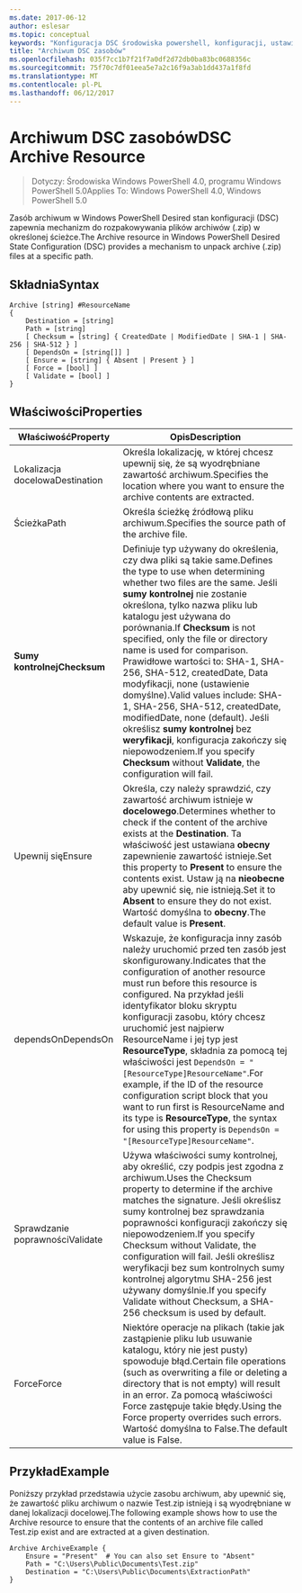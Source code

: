 ```yaml
---
ms.date: 2017-06-12
author: eslesar
ms.topic: conceptual
keywords: "Konfiguracja DSC środowiska powershell, konfiguracji, ustawienia"
title: "Archiwum DSC zasobów"
ms.openlocfilehash: 035f7cc1b7f21f7a0df2d72db0ba83bc0688356c
ms.sourcegitcommit: 75f70c7df01eea5e7a2c16f9a3ab1dd437a1f8fd
ms.translationtype: MT
ms.contentlocale: pl-PL
ms.lasthandoff: 06/12/2017
---
```

# <a name="dsc-archive-resource"></a><span data-ttu-id="b3e9d-103">Archiwum DSC zasobów</span><span class="sxs-lookup"><span data-stu-id="b3e9d-103">DSC Archive Resource</span></span>

> <span data-ttu-id="b3e9d-104">Dotyczy: Środowiska Windows PowerShell 4.0, programu Windows PowerShell 5.0</span><span class="sxs-lookup"><span data-stu-id="b3e9d-104">Applies To: Windows PowerShell 4.0, Windows PowerShell 5.0</span></span>

<span data-ttu-id="b3e9d-105">Zasób archiwum w Windows PowerShell Desired stan konfiguracji (DSC) zapewnia mechanizm do rozpakowywania plików archiwów (.zip) w określonej ścieżce.</span><span class="sxs-lookup"><span data-stu-id="b3e9d-105">The Archive resource in Windows PowerShell Desired State Configuration (DSC) provides a mechanism to unpack archive (.zip) files at a specific path.</span></span>

## <a name="syntax"></a><span data-ttu-id="b3e9d-106">Składnia</span><span class="sxs-lookup"><span data-stu-id="b3e9d-106">Syntax</span></span> 
```MOF
Archive [string] #ResourceName
{
    Destination = [string]
    Path = [string]
    [ Checksum = [string] { CreatedDate | ModifiedDate | SHA-1 | SHA-256 | SHA-512 } ]
    [ DependsOn = [string[]] ]
    [ Ensure = [string] { Absent | Present } ]
    [ Force = [bool] ]
    [ Validate = [bool] ]
}
```

## <a name="properties"></a><span data-ttu-id="b3e9d-107">Właściwości</span><span class="sxs-lookup"><span data-stu-id="b3e9d-107">Properties</span></span>

|  <span data-ttu-id="b3e9d-108">Właściwość</span><span class="sxs-lookup"><span data-stu-id="b3e9d-108">Property</span></span>  |  <span data-ttu-id="b3e9d-109">Opis</span><span class="sxs-lookup"><span data-stu-id="b3e9d-109">Description</span></span>   | 
|---|---| 
| <span data-ttu-id="b3e9d-110">Lokalizacja docelowa</span><span class="sxs-lookup"><span data-stu-id="b3e9d-110">Destination</span></span>| <span data-ttu-id="b3e9d-111">Określa lokalizację, w której chcesz upewnij się, że są wyodrębniane zawartość archiwum.</span><span class="sxs-lookup"><span data-stu-id="b3e9d-111">Specifies the location where you want to ensure the archive contents are extracted.</span></span>| 
| <span data-ttu-id="b3e9d-112">Ścieżka</span><span class="sxs-lookup"><span data-stu-id="b3e9d-112">Path</span></span>| <span data-ttu-id="b3e9d-113">Określa ścieżkę źródłową pliku archiwum.</span><span class="sxs-lookup"><span data-stu-id="b3e9d-113">Specifies the source path of the archive file.</span></span>| 
| <span data-ttu-id="b3e9d-114">__Sumy kontrolnej__</span><span class="sxs-lookup"><span data-stu-id="b3e9d-114">__Checksum__</span></span>| <span data-ttu-id="b3e9d-115">Definiuje typ używany do określenia, czy dwa pliki są takie same.</span><span class="sxs-lookup"><span data-stu-id="b3e9d-115">Defines the type to use when determining whether two files are the same.</span></span> <span data-ttu-id="b3e9d-116">Jeśli __sumy kontrolnej__ nie zostanie określona, tylko nazwa pliku lub katalogu jest używana do porównania.</span><span class="sxs-lookup"><span data-stu-id="b3e9d-116">If __Checksum__ is not specified, only the file or directory name is used for comparison.</span></span> <span data-ttu-id="b3e9d-117">Prawidłowe wartości to: SHA-1, SHA-256, SHA-512, createdDate, Data modyfikacji, none (ustawienie domyślne).</span><span class="sxs-lookup"><span data-stu-id="b3e9d-117">Valid values include: SHA-1, SHA-256, SHA-512, createdDate, modifiedDate, none (default).</span></span> <span data-ttu-id="b3e9d-118">Jeśli określisz __sumy kontrolnej__ bez __weryfikacji__, konfiguracja zakończy się niepowodzeniem.</span><span class="sxs-lookup"><span data-stu-id="b3e9d-118">If you specify __Checksum__ without __Validate__, the configuration will fail.</span></span>| 
| <span data-ttu-id="b3e9d-119">Upewnij się</span><span class="sxs-lookup"><span data-stu-id="b3e9d-119">Ensure</span></span>| <span data-ttu-id="b3e9d-120">Określa, czy należy sprawdzić, czy zawartość archiwum istnieje w __docelowego__.</span><span class="sxs-lookup"><span data-stu-id="b3e9d-120">Determines whether to check if the content of the archive exists at the __Destination__.</span></span> <span data-ttu-id="b3e9d-121">Ta właściwość jest ustawiana __obecny__ zapewnienie zawartość istnieje.</span><span class="sxs-lookup"><span data-stu-id="b3e9d-121">Set this property to __Present__ to ensure the contents exist.</span></span> <span data-ttu-id="b3e9d-122">Ustaw ją na __nieobecne__ aby upewnić się, nie istnieją.</span><span class="sxs-lookup"><span data-stu-id="b3e9d-122">Set it to __Absent__ to ensure they do not exist.</span></span> <span data-ttu-id="b3e9d-123">Wartość domyślna to __obecny__.</span><span class="sxs-lookup"><span data-stu-id="b3e9d-123">The default value is __Present__.</span></span>| 
| <span data-ttu-id="b3e9d-124">dependsOn</span><span class="sxs-lookup"><span data-stu-id="b3e9d-124">DependsOn</span></span> | <span data-ttu-id="b3e9d-125">Wskazuje, że konfiguracja inny zasób należy uruchomić przed ten zasób jest skonfigurowany.</span><span class="sxs-lookup"><span data-stu-id="b3e9d-125">Indicates that the configuration of another resource must run before this resource is configured.</span></span> <span data-ttu-id="b3e9d-126">Na przykład jeśli identyfikator bloku skryptu konfiguracji zasobu, który chcesz uruchomić jest najpierw ResourceName i jej typ jest __ResourceType__, składnia za pomocą tej właściwości jest `DependsOn = "[ResourceType]ResourceName"`.</span><span class="sxs-lookup"><span data-stu-id="b3e9d-126">For example, if the ID of the resource configuration script block that you want to run first is ResourceName and its type is __ResourceType__, the syntax for using this property is `DependsOn = "[ResourceType]ResourceName"`.</span></span>| 
| <span data-ttu-id="b3e9d-127">Sprawdzanie poprawności</span><span class="sxs-lookup"><span data-stu-id="b3e9d-127">Validate</span></span>| <span data-ttu-id="b3e9d-128">Używa właściwości sumy kontrolnej, aby określić, czy podpis jest zgodna z archiwum.</span><span class="sxs-lookup"><span data-stu-id="b3e9d-128">Uses the Checksum property to determine if the archive matches the signature.</span></span> <span data-ttu-id="b3e9d-129">Jeśli określisz sumy kontrolnej bez sprawdzania poprawności konfiguracji zakończy się niepowodzeniem.</span><span class="sxs-lookup"><span data-stu-id="b3e9d-129">If you specify Checksum without Validate, the configuration will fail.</span></span> <span data-ttu-id="b3e9d-130">Jeśli określisz weryfikacji bez sum kontrolnych sumy kontrolnej algorytmu SHA-256 jest używany domyślnie.</span><span class="sxs-lookup"><span data-stu-id="b3e9d-130">If you specify Validate without Checksum, a SHA-256 checksum is used by default.</span></span>| 
| <span data-ttu-id="b3e9d-131">Force</span><span class="sxs-lookup"><span data-stu-id="b3e9d-131">Force</span></span>| <span data-ttu-id="b3e9d-132">Niektóre operacje na plikach (takie jak zastąpienie pliku lub usuwanie katalogu, który nie jest pusty) spowoduje błąd.</span><span class="sxs-lookup"><span data-stu-id="b3e9d-132">Certain file operations (such as overwriting a file or deleting a directory that is not empty) will result in an error.</span></span> <span data-ttu-id="b3e9d-133">Za pomocą właściwości Force zastępuje takie błędy.</span><span class="sxs-lookup"><span data-stu-id="b3e9d-133">Using the Force property overrides such errors.</span></span> <span data-ttu-id="b3e9d-134">Wartość domyślna to False.</span><span class="sxs-lookup"><span data-stu-id="b3e9d-134">The default value is False.</span></span>| 

## <a name="example"></a><span data-ttu-id="b3e9d-135">Przykład</span><span class="sxs-lookup"><span data-stu-id="b3e9d-135">Example</span></span>

<span data-ttu-id="b3e9d-136">Poniższy przykład przedstawia użycie zasobu archiwum, aby upewnić się, że zawartość pliku archiwum o nazwie Test.zip istnieją i są wyodrębniane w danej lokalizacji docelowej.</span><span class="sxs-lookup"><span data-stu-id="b3e9d-136">The following example shows how to use the Archive resource to ensure that the contents of an archive file called Test.zip exist and are extracted at a given destination.</span></span>

```
Archive ArchiveExample {
    Ensure = "Present"  # You can also set Ensure to "Absent"
    Path = "C:\Users\Public\Documents\Test.zip"
    Destination = "C:\Users\Public\Documents\ExtractionPath"
} 
```

